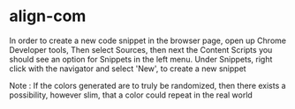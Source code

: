 # align-com
In order to create a new code snippet in the browser page, open up Chrome Developer tools, Then select Sources, then next the Content Scripts you should see an option for Snippets in the left menu. Under Snippets, right click with the navigator and select 'New', to create a new snippet

Note : If the colors generated are to truly be randomized, then there exists a possibility, however slim, that a color could repeat in the real world
